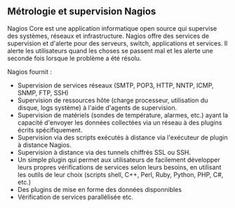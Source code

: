 ## Métrologie et supervision Nagios

Nagios Core est une application informatique open source qui supervise des systèmes, réseaux et infrastructure.
Nagios offre des services de supervision et d'alerte pour des serveurs, switch, applications et services. Il alerte les
utilisateurs quand les choses se passent mal et les alerte une seconde fois lorsque le problème a été résolu.

Nagios fournit :

* Supervision de services réseaux (SMTP, POP3, HTTP, NNTP, ICMP, SNMP, FTP, SSH)
* Supervision de ressources hôte (charge processeur, utilisation du disque, logs système) à l'aide d'agents de supervision.
* Supervision de matériels (sondes de température, alarmes, etc.) ayant la capacité d'envoyer les données collectées via un
réseau à des plugins écrits spécifiquement.
* Supervision via des scripts exécutés à distance via l'exécuteur de plugin à distance Nagios.
* Supervision à distance via des tunnels chiffrés SSL ou SSH.
* Un simple plugin qui permet aux utilisateurs de facilement développer leurs propres vérifications de services selon leurs
besoins, en utilisant les outils de leur choix (scripts shell, C++, Perl, Ruby, Python, PHP, C#, etc.)
* Des plugins de mise en forme des données disponnibles
* Vérification de services parallélisée etc.
